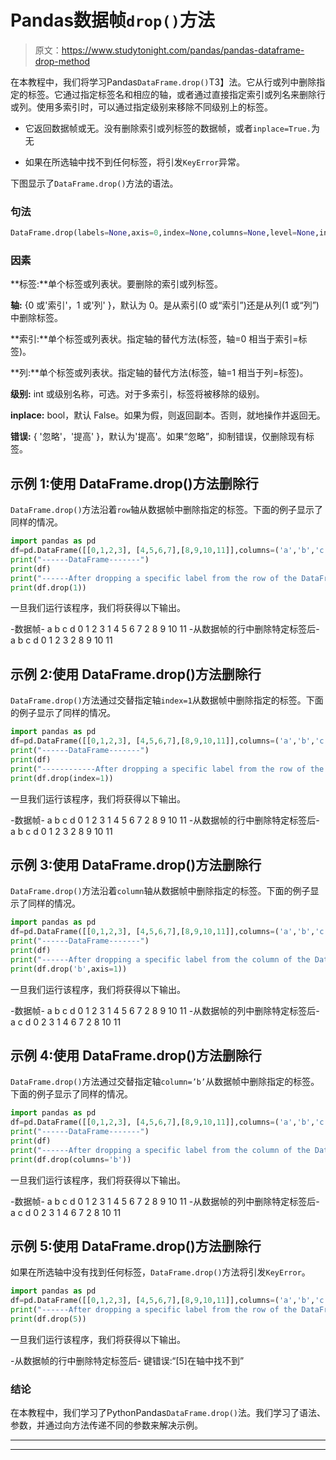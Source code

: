 # Pandas数据帧`drop()`方法

> 原文：<https://www.studytonight.com/pandas/pandas-dataframe-drop-method>

在本教程中，我们将学习Pandas`DataFrame.drop()`T3】法。它从行或列中删除指定的标签。它通过指定标签名和相应的轴，或者通过直接指定索引或列名来删除行或列。使用多索引时，可以通过指定级别来移除不同级别上的标签。

*   它返回数据帧或无。没有删除索引或列标签的数据帧，或者`inplace=True.`为无

*   如果在所选轴中找不到任何标签，将引发`KeyError`异常。

下图显示了`DataFrame.drop()`方法的语法。

### 句法

```py
DataFrame.drop(labels=None,axis=0,index=None,columns=None,level=None,inplace=False,errors='raise')
```

### 因素

**标签:**单个标签或列表状。要删除的索引或列标签。

**轴:** {0 或'索引'，1 或'列' }，默认为 0。是从索引(0 或“索引”)还是从列(1 或“列”)中删除标签。

**索引:**单个标签或列表状。指定轴的替代方法(标签，轴=0 相当于索引=标签)。

**列:**单个标签或列表状。指定轴的替代方法(标签，轴=1 相当于列=标签)。

**级别:** int 或级别名称，可选。对于多索引，标签将被移除的级别。

**inplace:** bool，默认 False。如果为假，则返回副本。否则，就地操作并返回无。

**错误:** { '忽略'，'提高' }，默认为'提高'。如果“忽略”，抑制错误，仅删除现有标签。

## 示例 1:使用 DataFrame.drop()方法删除行

`DataFrame.drop()`方法沿着`row`轴从数据帧中删除指定的标签。下面的例子显示了同样的情况。

```py
import pandas as pd
df=pd.DataFrame([[0,1,2,3], [4,5,6,7],[8,9,10,11]],columns=('a','b','c','d'))
print("------DataFrame-------")
print(df)
print("------After dropping a specific label from the row of the DataFrame-------")
print(df.drop(1))
```

一旦我们运行该程序，我们将获得以下输出。

-数据帧-
a b c d
0 1 2 3
1 4 5 6 7
2 8 9 10 11
-从数据帧的行中删除特定标签后-
a b c d
0 1 2 3
2 8 9 10 11

## 示例 2:使用 DataFrame.drop()方法删除行

`DataFrame.drop()`方法通过交替指定轴`index=1`从数据帧中删除指定的标签。下面的例子显示了同样的情况。

```py
import pandas as pd
df=pd.DataFrame([[0,1,2,3], [4,5,6,7],[8,9,10,11]],columns=('a','b','c','d'))
print("------DataFrame-------")
print(df)
print("------------After dropping a specific label from the row of the DataFrame---------")
print(df.drop(index=1))
```

一旦我们运行该程序，我们将获得以下输出。

-数据帧-
a b c d
0 1 2 3
1 4 5 6 7
2 8 9 10 11
-从数据帧的行中删除特定标签后-
a b c d
0 1 2 3
2 8 9 10 11

## 示例 3:使用 DataFrame.drop()方法删除行

`DataFrame.drop()`方法沿着`column`轴从数据帧中删除指定的标签。下面的例子显示了同样的情况。

```py
import pandas as pd
df=pd.DataFrame([[0,1,2,3], [4,5,6,7],[8,9,10,11]],columns=('a','b','c','d'))
print("------DataFrame-------")
print(df)
print("------After dropping a specific label from the column of the DataFrame-------")
print(df.drop('b',axis=1))
```

一旦我们运行该程序，我们将获得以下输出。

-数据帧-
a b c d
0 1 2 3
1 4 5 6 7
2 8 9 10 11
-从数据帧的列中删除特定标签后-
a c d
0 2 3
1 4 6 7
2 8 10 11

## 示例 4:使用 DataFrame.drop()方法删除行

`DataFrame.drop()`方法通过交替指定轴`column=’b’`从数据帧中删除指定的标签。下面的例子显示了同样的情况。

```py
import pandas as pd
df=pd.DataFrame([[0,1,2,3], [4,5,6,7],[8,9,10,11]],columns=('a','b','c','d'))
print("------DataFrame-------")
print(df)
print("------After dropping a specific label from the column of the DataFrame-------")
print(df.drop(columns='b'))
```

一旦我们运行该程序，我们将获得以下输出。

-数据帧-
a b c d
0 1 2 3
1 4 5 6 7
2 8 9 10 11
-从数据帧的列中删除特定标签后-
a c d
0 2 3
1 4 6 7
2 8 10 11

## 示例 5:使用 DataFrame.drop()方法删除行

如果在所选轴中没有找到任何标签，`DataFrame.drop()`方法将引发`KeyError`。

```py
import pandas as pd
df=pd.DataFrame([[0,1,2,3], [4,5,6,7],[8,9,10,11]],columns=('a','b','c','d'))
print("------After dropping a specific label from the row of the DataFrame-------")
print(df.drop(5))
```

一旦我们运行该程序，我们将获得以下输出。

-从数据帧的行中删除特定标签后-
键错误:“[5]在轴中找不到”

### 结论

在本教程中，我们学习了PythonPandas`DataFrame.drop()`法。我们学习了语法、参数，并通过向方法传递不同的参数来解决示例。

* * *

* * *